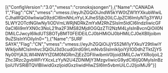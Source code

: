 [{"ConfigVersion":"3.0","vmess":"cronoksjsongen"},{"Name":"CANADA 1","Flag":"CN","vmess":"vmess:\/\/eyJhZGQiOiJndW5kYW0tZW1tYXkubWwiLCJhaWQiOiIwIiwiaG9zdCI6ImNhLnYyLXJheS5jb20iLCJpZCI6ImIyNTg3YWU5LWY2OTctNGIwNy1iODVmLWRjNDRkZmYxM2RhZSIsIm5ldCI6IndzIiwicGF0aCI6Ii9mYXN0c3NoL21ha2F3MS82MjdlOGQzZTI2NzM4LyIsInBvcnQiOiI0NDMiLCJwcyI6IkdUTSBOTyBMT0FEIDEiLCJ0bHMiOiJ0bHMiLCJ0eXBlIjoibm9uZSIsInYiOiIyIn0="},{"Name":"SURF SAYA","Flag":"CN","vmess":"vmess:\/\/eyJhZGQiOiJjYS52Mi1yYXkuY29tIiwiYWlkIjoiMCIsImhvc3QiOiJ3d3cudGlrdG9rLmNvbSIsImlkIjoiYjI1ODdhZTktZjY5Ny00YjA3LWI4NWYtZGM0NGRmZjEzZGFlIiwibmV0Ijoid3MiLCJwYXRoIjoiL2Zhc3Rzc2gvbWFrYXcxLzYyN2U4ZDNlMjY3MzgvIiwicG9ydCI6IjQ0MyIsInBzIjoiU1VSRiBTQVlBIiwidGxzIjoidGxzIiwidHlwZSI6Im5vbmUiLCJ2IjoiMiJ9"}]
